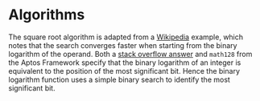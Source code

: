 # Algorithms

The square root algorithm is adapted from a [Wikipedia] example, which notes
that the search converges faster when starting from the binary logarithm of the
operand. Both a [stack overflow answer] and `math128` from the Aptos Framework
specify that the binary logarithm of an integer is equivalent to the position of
the most significant bit. Hence the binary logarithm function uses a simple
binary search to identify the most significant bit.

[stack overflow answer]: https://stackoverflow.com/a/994709
[wikipedia]: https://en.wikipedia.org/wiki/Integer_square_root#Example_implementation_in_C
